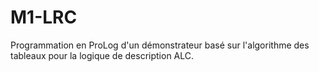 # M1-LRC
Programmation en ProLog d'un démonstrateur basé sur l'algorithme des tableaux pour la logique de description ALC.
